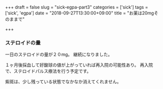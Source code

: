 +++
draft = false
slug = "sick-egpa-part3"
categories = ['sick']
tags = ['sick', 'egpa']
date = "2018-09-27T13:30:00+09:00"
title = "お薬は20mgそのままで"

+++

### ステロイドの量
一日のステロイドの量が２０mg。
継続になりました。

<!--more-->

１ヶ月後採血して好酸球の値が上がっていれば再入院の可能性あり。
再入院で、ステロイドパルス療法を行う予定です。

紫斑は、少し残っている状態でなかなか消えてくれません。
